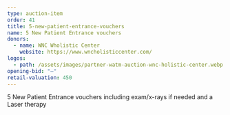 ```yaml
---
type: auction-item
order: 41
title: 5-new-patient-entrance-vouchers
name: 5 New Patient Entrance vouchers
donors:
  - name: WNC Wholistic Center
    website: https://www.wncholisticcenter.com/
logos:
  - path: /assets/images/partner-watm-auction-wnc-holistic-center.webp
opening-bid: "—"
retail-valuation: 450
---
```


5 New Patient Entrance vouchers including exam/x-rays if needed and a Laser therapy
